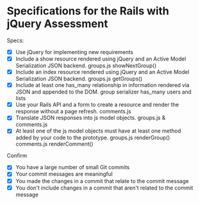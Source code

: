 # Specifications for the Rails with jQuery Assessment

Specs:
- [x] Use jQuery for implementing new requirements
- [x] Include a show resource rendered using jQuery and an Active Model Serialization JSON backend.
      groups.js showNextGroup()
- [x] Include an index resource rendered using jQuery and an Active Model Serialization JSON backend.
      groups.js getGroups()
- [x] Include at least one has_many relationship in information rendered via JSON and appended to the DOM.
      group serializer has_many users and lists
- [x] Use your Rails API and a form to create a resource and render the response without a page refresh.
      comments.js
- [x] Translate JSON responses into js model objects.
      groups.js & comments.js
- [x] At least one of the js model objects must have at least one method added by your code to the prototype.
      groups.js renderGroup()
      comments.js renderComment()

Confirm
- [x] You have a large number of small Git commits
- [x] Your commit messages are meaningful
- [x] You made the changes in a commit that relate to the commit message
- [x] You don't include changes in a commit that aren't related to the commit message
